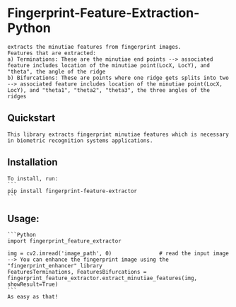 # Fingerprint-Feature-Extraction-Python
    extracts the minutiae features from fingerprint images.
	Features that are extracted:
	a) Terminations: These are the minutiae end points --> associated feature includes location of the minutiae point(LocX, LocY), and "theta", the angle of the ridge
	b) Bifurcations: These are points where one ridge gets splits into two --> associated feature includes location of the minutiae point(LocX, LocY), and "theta1", "theta2", "theta3", the three angles of the ridges
	

## Quickstart
    This library extracts fingerprint minutiae features which is necessary in biometric recognition systems applications.

## Installation

    To install, run:
    ```
    pip install fingerprint-feature-extractor
    ```

## Usage:
	```Python
	import fingerprint_feature_extractor
	
	img = cv2.imread('image_path', 0)				# read the input image --> You can enhance the fingerprint image using the "fingerprint_enhancer" library
	FeaturesTerminations, FeaturesBifurcations = fingerprint_feature_extractor.extract_minutiae_features(img, showResult=True)
	```
	As easy as that!